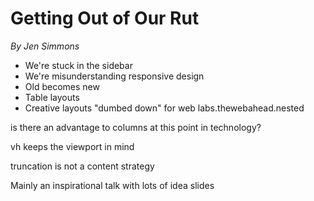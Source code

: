 Getting Out of Our Rut
======================
*By Jen Simmons*

- We're stuck in the sidebar
- We're misunderstanding responsive design
- Old becomes new
- Table layouts
- Creative layouts "dumbed down" for web
labs.thewebahead.nested

is there an advantage to columns at this point in technology?

vh keeps the viewport in mind

truncation is not a content strategy

Mainly an inspirational talk with lots of idea slides
